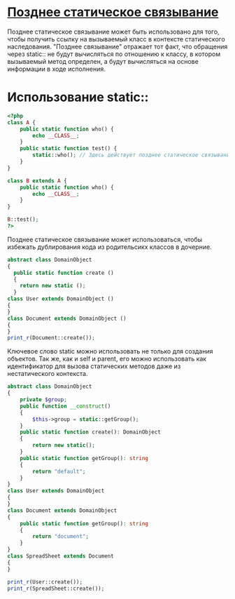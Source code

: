 # [Позднее статическое связывание](http://php.net/manual/ru/language.oop5.late-static-bindings.php)

Позднее статическое связывание может быть использовано для того, чтобы получить ссылку на вызываемый класс в контексте статического наследования. "Позднее связывание" отражает тот факт, что обращения через static:: не будут вычисляться по отношению к классу, в котором вызываемый метод определен, а будут вычисляться на основе информации в ходе исполнения.

# Использование static::

```php
<?php
class A {
    public static function who() {
        echo __CLASS__;
    }
    public static function test() {
        static::who(); // Здесь действует позднее статическое связывание
    }
}

class B extends A {
    public static function who() {
        echo __CLASS__;
    }
}

B::test();
?>
```

Позднее статическое связывание может использоваться, чтобы избежать дублирования кода из родительсикх классов в дочерние.

```php
abstract class DomainObject 
{
  public static function create () 
  {
    return new static ();
  }
class User extends DomainObject () 
{
}
class Document extends DomainObject () 
{
}
print_r(Document::create());
```

Ключевое слово static можно использовать не только для создания объектов. Так же, как и self и parent, его можно использовать как идентификатор для вызова статических методов даже из нестатического контекста.

```php
abstract class DomainObject
{
    private $group;
    public function __construct()
    {
        $this->group = static::getGroup();
    }
    public static function create(): DomainObject
    {
        return new static();
    }
    public static function getGroup(): string
    {
        return "default";
    }
}
class User extends DomainObject
{
}
class Document extends DomainObject
{
    public static function getGroup(): string
    {
        return "document";
    }
}
class SpreadSheet extends Document
{
}

print_r(User::create());
print_r(SpreadSheet::create());

```
